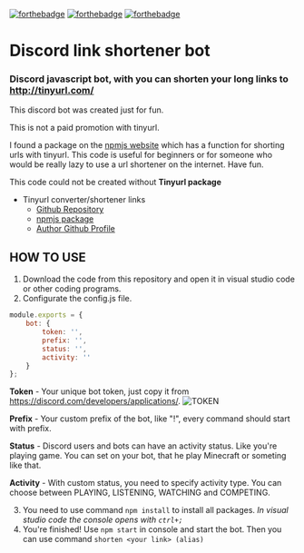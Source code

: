 [![forthebadge](https://forthebadge.com/images/badges/made-with-javascript.svg)](https://forthebadge.com) [![forthebadge](https://forthebadge.com/images/badges/open-source.svg)](https://forthebadge.com) [![forthebadge](https://forthebadge.com/images/badges/you-didnt-ask-for-this.svg)](https://forthebadge.com)

# Discord link shortener bot
### Discord javascript bot, with you can shorten your long links to http://tinyurl.com/

This discord bot was created just for fun.

This is not a paid promotion with tinyurl.

I found a package on the [npmjs website](https://www.npmjs.com/) which has a function for shorting urls with tinyurl.
This code is useful for beginners or for someone who would be really lazy to use a url shortener on the internet. Have fun.

This code could not be created without **Tinyurl package**
* Tinyurl converter/shortener links
  * [Github Repository](https://github.com/JeffResc/TinyURL-Node.js)
  * [npmjs package](https://www.npmjs.com/package/tinyurl)
  * [Author Github Profile](https://github.com/JeffResc)

## HOW TO USE
1. Download the code from this repository and open it in visual studio code or other coding programs.
2. Configurate the config.js file.
```javascript
module.exports = {
    bot: {
        token: '',
        prefix: '',
        status: '',
        activity: ''
    }
};
```
**Token** - Your unique bot token, just copy it from https://discord.com/developers/applications/.
![TOKEN](https://tinyurl.com/discordbot-token)

**Prefix** - Your custom prefix of the bot, like "!", every command should start with prefix.

**Status** - Discord users and bots can have an activity status. Like you're playing game. You can set on your bot, that he play Minecraft or someting like that.

**Activity** - With custom status, you need to specify activity type. You can choose between PLAYING, LISTENING, WATCHING and COMPETING.

3. You need to use command `npm install` to install all packages. *In visual studio code the console opens with `ctrl+;`*
4. You're finished! Use `npm start` in console and start the bot. Then you can use command `shorten <your link> (alias)`
